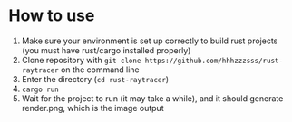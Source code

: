 # How to use
1. Make sure your environment is set up correctly to build rust projects (you must have rust/cargo installed properly)
2. Clone repository with `git clone https://github.com/hhhzzzsss/rust-raytracer` on the command line
3. Enter the directory (`cd rust-raytracer`)
4. `cargo run`
5. Wait for the project to run (it may take a while), and it should generate render.png, which is the image output

